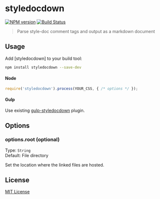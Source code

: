 # styledocdown
[![NPM version][npm-image]][npm-url] [![Build Status][travis-image]][travis-url]

> Parse style-doc comment tags and output as a markdown document

## Usage

Add [styledocdown] to your build tool:

```bash
npm install styledocdown --save-dev
```

#### Node

```js
require('styledocdown').process(YOUR_CSS, { /* options */ });
```

#### Gulp

Use existing [gulp-styledocdown](https://github.cometylsarin/gulp-styledocdown) plugin.

## Options

### options.root (optional)
Type: `String`  
Default: File directory

Set the location where the linked files are hosted.

## License

[MIT License](http://en.wikipedia.org/wiki/MIT_License)

[npm-url]: https://npmjs.org/package/styledocdown
[npm-image]: https://badge.fury.io/js/styledocdown.png

[travis-url]: http://travis-ci.org/etylsarin/styledocdown
[travis-image]: https://secure.travis-ci.org/etylsarin/styledocdown.png?branch=master
